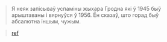 > Я неяк запісываў успаміны жыхара Гродна які ў 1945 быў арыштаваны і вярнуўся ў 1956. Ён сказаў, што горад быў абсалютна іншым, чужым.

> [ref][1945-ref]

[1945-ref]: https://www.facebook.com/andrzej.poczobut.9/posts/666226263543630?comment_id=666419206857669&reply_comment_id=666683593497897&comment_tracking=%7B%22tn%22%3A%22R2%22%7D
